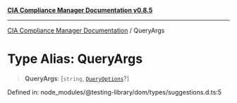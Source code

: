 [**CIA Compliance Manager Documentation v0.8.5**](../README.md)

***

[CIA Compliance Manager Documentation](../globals.md) / QueryArgs

# Type Alias: QueryArgs

> **QueryArgs**: \[`string`, [`QueryOptions`](../interfaces/QueryOptions.md)?\]

Defined in: node\_modules/@testing-library/dom/types/suggestions.d.ts:5
